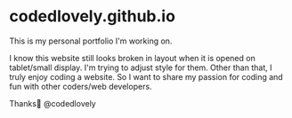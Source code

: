 # codedlovely.github.io
This is my personal portfolio I'm working on.

I know this website still looks broken in layout when it is opened on tablet/small display. I'm trying to adjust style for them.
Other than that, I truly enjoy coding a website. So I want to share my passion for coding and fun with other coders/web developers.

Thanks🖖
@codedlovely
